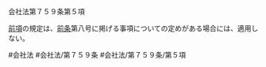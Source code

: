 会社法第７５９条第５項

[前項](会社法＿＿＿＿第７５９条第４項)の規定は、[前条](会社法＿＿＿＿第７５８条第１項)第八号に掲げる事項についての定めがある場合には、適用しない。

#会社法
#会社法/第７５９条
#会社法/第７５９条/第５項

